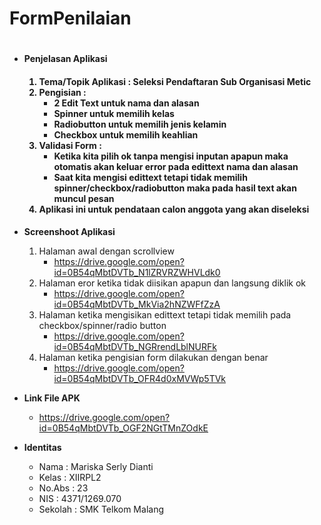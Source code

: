 # FormPenilaian<h1>
* __Penjelasan Aplikasi<h4>__
  
  1. Tema/Topik Aplikasi : Seleksi Pendaftaran Sub Organisasi Metic
  2. Pengisian :
     * 2 Edit Text untuk nama dan alasan
     * Spinner untuk memilih kelas
     * Radiobutton untuk memilih jenis kelamin
     * Checkbox untuk memilih keahlian
  3. Validasi Form :
     * Ketika kita pilih ok tanpa mengisi inputan apapun maka otomatis akan keluar error pada edittext nama dan alasan
     * Saat kita mengisi edittext tetapi tidak memilih spinner/checkbox/radiobutton maka pada hasil text akan muncul pesan
  4. Aplikasi ini untuk pendataan calon anggota yang akan diseleksi
  
* __Screenshoot Aplikasi__

  1. Halaman awal dengan scrollview
     * https://drive.google.com/open?id=0B54qMbtDVTb_N1lZRVRZWHVLdk0
  2. Halaman eror ketika tidak diisikan apapun dan langsung diklik ok
     * https://drive.google.com/open?id=0B54qMbtDVTb_MkVia2hNZWFfZzA
  3. Halaman ketika mengisikan edittext tetapi tidak memilih pada checkbox/spinner/radio button
     * https://drive.google.com/open?id=0B54qMbtDVTb_NGRrendLblNURFk
  4. Halaman ketika pengisian form dilakukan dengan benar
     * https://drive.google.com/open?id=0B54qMbtDVTb_OFR4d0xMVWp5TVk
     
  
* __Link File APK__
  
  * https://drive.google.com/open?id=0B54qMbtDVTb_OGF2NGtTMnZOdkE


* __Identitas__
   
   * Nama    : Mariska Serly Dianti
   * Kelas   : XIIRPL2
   * No.Abs  : 23
   * NIS     : 4371/1269.070
   * Sekolah : SMK Telkom Malang
      
